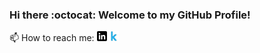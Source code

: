### Hi there :octocat: Welcome to my GitHub Profile!

<!--
My name is Wasifa Chowdhury and I'm a Machine Learning Engineer. I'm from Bangladesh and currently living in Canada.
-->

📫 How to reach me:
[![Linkedin][1.2]][1] [![Kaggle][2.2]][2]

[1.2]: https://github.com/wchowdhu/wchowdhu/blob/main/linkedin.png (Linkedin icon without padding)
[2.2]: https://github.com/wchowdhu/wchowdhu/blob/main/kaggle.png (Kaggle icon without padding)

[1]: https://www.linkedin.com/in/wasifa-chowdhury
[2]: https://www.kaggle.com/wchowdhu

<!--
**wchowdhu/wchowdhu** is a ✨ _special_ ✨ repository because its `README.md` (this file) appears on your GitHub profile.

Here are some ideas to get you started:

- 🔭 I’m currently working on ...
- 🌱 I’m currently learning ...
- 👯 I’m looking to collaborate on ...
- 🤔 I’m looking for help with ...
- 💬 Ask me about ...
- 📫 How to reach me: ...
- 😄 Pronouns: ...
- ⚡ Fun fact: ...
-->
